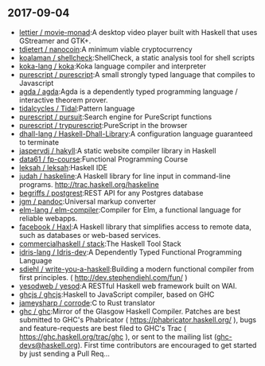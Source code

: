 ## 2017-09-04

* [lettier / movie-monad](https://github.com/lettier/movie-monad):A desktop video player built with Haskell that uses GStreamer and GTK+.
* [tdietert / nanocoin](https://github.com/tdietert/nanocoin):A minimum viable cryptocurrency
* [koalaman / shellcheck](https://github.com/koalaman/shellcheck):ShellCheck, a static analysis tool for shell scripts
* [koka-lang / koka](https://github.com/koka-lang/koka):Koka language compiler and interpreter
* [purescript / purescript](https://github.com/purescript/purescript):A small strongly typed language that compiles to Javascript
* [agda / agda](https://github.com/agda/agda):Agda is a dependently typed programming language / interactive theorem prover.
* [tidalcycles / Tidal](https://github.com/tidalcycles/Tidal):Pattern language
* [purescript / pursuit](https://github.com/purescript/pursuit):Search engine for PureScript functions
* [purescript / trypurescript](https://github.com/purescript/trypurescript):PureScript in the browser
* [dhall-lang / Haskell-Dhall-Library](https://github.com/dhall-lang/Haskell-Dhall-Library):A configuration language guaranteed to terminate
* [jaspervdj / hakyll](https://github.com/jaspervdj/hakyll):A static website compiler library in Haskell
* [data61 / fp-course](https://github.com/data61/fp-course):Functional Programming Course
* [leksah / leksah](https://github.com/leksah/leksah):Haskell IDE
* [judah / haskeline](https://github.com/judah/haskeline):A Haskell library for line input in command-line programs. http://trac.haskell.org/haskeline
* [begriffs / postgrest](https://github.com/begriffs/postgrest):REST API for any Postgres database
* [jgm / pandoc](https://github.com/jgm/pandoc):Universal markup converter
* [elm-lang / elm-compiler](https://github.com/elm-lang/elm-compiler):Compiler for Elm, a functional language for reliable webapps.
* [facebook / Haxl](https://github.com/facebook/Haxl):A Haskell library that simplifies access to remote data, such as databases or web-based services.
* [commercialhaskell / stack](https://github.com/commercialhaskell/stack):The Haskell Tool Stack
* [idris-lang / Idris-dev](https://github.com/idris-lang/Idris-dev):A Dependently Typed Functional Programming Language
* [sdiehl / write-you-a-haskell](https://github.com/sdiehl/write-you-a-haskell):Building a modern functional compiler from first principles. ( http://dev.stephendiehl.com/fun/ )
* [yesodweb / yesod](https://github.com/yesodweb/yesod):A RESTful Haskell web framework built on WAI.
* [ghcjs / ghcjs](https://github.com/ghcjs/ghcjs):Haskell to JavaScript compiler, based on GHC
* [jameysharp / corrode](https://github.com/jameysharp/corrode):C to Rust translator
* [ghc / ghc](https://github.com/ghc/ghc):Mirror of the Glasgow Haskell Compiler. Patches are best submitted to GHC's Phabricator ( https://phabricator.haskell.org/ ), bugs and feature-requests are best filed to GHC's Trac ( https://ghc.haskell.org/trac/ghc ), or sent to the mailing list (ghc-devs@haskell.org). First time contributors are encouraged to get started by just sending a Pull Req…
